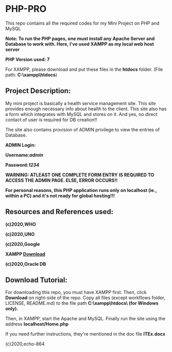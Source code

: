 # PHP-PRO
This repo contains all the required codes for my Mini Project on PHP and MySQL

__Note: To run the PHP pages, one must install any Apache Server and Database to work with. Here, I've used XAMPP as my local web host server__

__PHP Version used: 7__

For XAMPP, please download and put these files in the __htdocs__ folder. (File path: __C:\\xampp\htdocs__)

## Project Description:
My mini project is basically a health service management site. This site provides enough necessary info about health to the client. This site also has a form which integrates with MySQL and stores on it. And yes, no direct contact of user is required for DB creation!!

The site also contains provision of ADMIN privilege to view the entries of Database.

__ADMIN Login:__

  __Username:*admin*__
  
  __Password:*1234*__
  
__WARNING: ATLEAST ONE COMPLETE FORM ENTRY IS REQUIRED TO ACCESS THE ADMIN PAGE. ELSE, ERROR OCCURS!!__


__For personal reasons, this PHP application runs only on localhost (ie., within a PC) and it's not ready for global hosting!!!__

## Resources and References used:

__(c)2020,WHO__ 

__(c)2020,UNO__

__(c)2020,Google__

__XAMPP [Download](https://www.apachefriends.org/index.html)__

__(c)2020,Oracle DB__

## Download Tutorial:

For downloading this repo, you must have XAMPP first. Then, click **Download** on right-side of the repo. Copy all files (except workflows folder, LICENSE, README.md) to the file path __C:\\xampp\htdocs\ (for Windows only).__ 

Then, in XAMPP, start the Apache and MySQL. Finally run the site using the address __localhost/Home.php__

If you need further instructions, they're mentioned in the doc file **ITEx.docx**

(c)2020,echo-864
